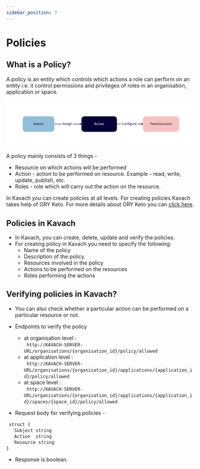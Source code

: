 ```yaml
---
sidebar_position: 7
---
```

# Policies

## What is a Policy?
A policy is an entity which controls which actions a role can perform on an entity i.e. it control permissions and privileges of roles in an organisation, application or space. 

![policy-image](../../static/img/role.png "policy-flow-diagram")

A policy mainly consists of 3 things - 
- Resource on which actions will be performed
- Action - action to be performed on resource. Example - read, write, update, publish, etc.
- Roles - role which will carry out the action on the resource.
  
In Kavach you can create policies at all levels. For creating policies Kavach takes help of ORY Keto. For more details about ORY Keto you can [click here](https://www.ory.sh/docs/keto/).

## Policies in Kavach
- In Kavach, you can create, delete, update and verify the policies. <br/>
- For creating policy in Kavach you need to specify the following:
    - Name of the policy
    - Description of the policy
    - Resources involved in the policy
    - Actions to be performed on the resources
    - Roles performing the actions

## Verifying policies in Kavach?
- You can also check whether a particular action can be performed on a particular resource or not. 
- Endpoints to verify the policy
    - at organisation level : <br/>``` http://KAVACH-SERVER-URL/organisations/{organisation_id}/policy/allowed```
    - at application level : <br/>``` http://KAVACH-SERVER-URL/organisations/{organisation_id}/applications/{application_id}/policy/allowed```
    - at space level : <br/>``` http://KAVACH-SERVER-URL/organisations/{organisation_id}/applications/{application_id}/spaces/{space_id}/policy/allowed```

- Request body for verifying policies - 
 ```
  struct {
	Subject string 
	Action  string 
	Resource string 
}
 ```
- Response is boolean.



